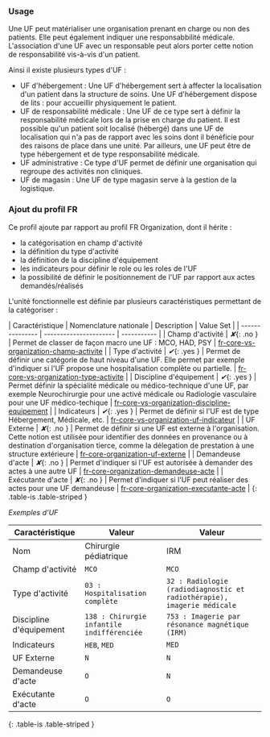 ### Usage

Une UF peut matérialiser une organisation prenant en charge ou non des patients. Elle peut également indiquer une responsabbilité médicale. L'association d'une UF avec un responsable peut alors porter cette notion de responsabilité vis-à-vis d'un patient.

Ainsi il existe plusieurs types d'UF :
- UF d'hébergement : Une UF d'hébergement sert à affecter la localisation d'un patient dans la structure de soins. Une UF d'hébergement dispose de lits : pour accueillir physiquement le patient.
- UF de responsabilité médicale : Une UF de ce type sert à définir la responsabilité médicale lors de la prise en charge du patient. Il est possible qu'un patient soit localisé (hébergé) dans une UF de localisation qui n'a pas de rapport avec les soins dont il bénéficie pour des raisons de place dans une unité. Par ailleurs, une UF peut être de type hébergement et de type responsabilité médicale.
- UF administrative : Ce type d'UF permet de définir une organisation qui regroupe des activités non cliniques.
- UF de magasin : Une UF de type magasin serve à la gestion de la logistique.

### Ajout du profil FR

Ce profil ajoute par rapport au profil FR Organization, dont il hérite :
- la catégorisation en champ d'activité
- la définition du type d'activité
- la définition de la discipline d'équipement
- les indicateurs pour définir le role ou les roles de l'UF
- la possibilité de définir le positionnement de l'UF par rapport aux actes demandés/réalisés


L'unité fonctionnelle est définie par plusieurs caractéristiques permettant de la catégoriser :

| Caractéristique | Nomenclature nationale | Description | Value Set |
| --------------- | ---------------------- | ----------- |
| Champ d'activité | *✘*{: .no } | Permet de classer de façon macro une UF : MCO, HAD, PSY | [fr-core-vs-organization-champ-activite](ValueSet-fr-core-vs-organization-champ-activite.html) |
| Type d'activité | *✔*{: .yes } | Permet de définir une catégorie de haut niveau d'une UF. Elle permet par exemple d'indiquer si l'UF propose une hospitalisation complète ou partielle. | [fr-core-vs-organization-type-activite](ValueSet-fr-core-vs-organtization-type-activite.html) |
| Discipline d'équipement | *✔*{: .yes } | Permet définir la spécialité médicale ou médico-technique d'une UF, par exemple Neurochirurgie pour une activé médicale ou Radiologie vasculaire pour une UF médico-techique | [fr-core-vs-organization-discipline-equipement](ValueSet-fr-core-vs-organization-discipline-equipement.html) |
| Indicateurs | *✔*{: .yes } | Permet de définir si l'UF est de type Hébergement, Médicale, etc. | [fr-core-vs-organization-uf-indicateur](ValueSet-fr-core-vs-organization-uf-indicateur.html) |
| UF Externe | *✘*{: .no } | Permet de définir si une UF est externe à l'organisation. Cette notion est utilisée pour identifier des données en provenance ou à destination d'organisation tierce, comme la délegation de prestation à une structure extérieure | [fr-core-organization-uf-externe](StructureDefinition-fr-core-organization-uf-externe.html) |
| Demandeuse d'acte | *✘*{: .no } | Permet d'indiquer si l'UF est autorisée à demander des actes à une autre UF | [fr-core-organization-demandeuse-acte](StructureDefinition-fr-core-organization-demandeuse-acte.html) |
| Exécutante d'acte | *✘*{: .no } | Permet d'indiquer si l'UF peut réaliser des actes pour une UF demandeuse | [fr-core-organization-executante-acte](StructureDefinition-fr-core-organization-executante-acte.html) |
{: .table-is .table-striped }

*Exemples d'UF*

| Caractéristique | Valeur | Valeur |
| ------------- | ------ | ------ |
| Nom | Chirurgie pédiatrique | IRM |
| Champ d'activité | `MCO` | `MCO` |
| Type d'activité | `03 : Hospitalisation complète` | `32 : Radiologie (radiodiagnostic et radiothérapie), imagerie médicale` |
| Discipline d'équipement | `138 : Chirurgie infantile indifférenciée` | `753 : Imagerie par résonance magnétique (IRM)` |
| Indicateurs  | `HEB`, `MED` | `MED` |
| UF Externe | `N` | `N` |
| Demandeuse d'acte | `O` | `N` |
| Exécutante d'acte | `O` | `O` |
{: .table-is .table-striped }
